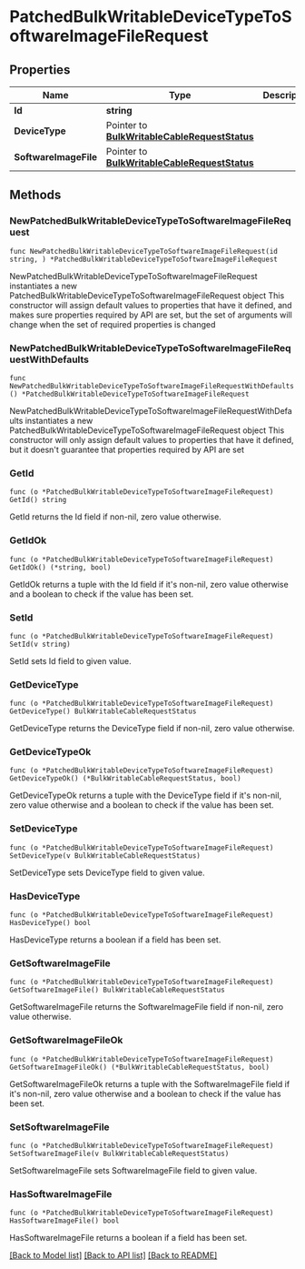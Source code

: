 # PatchedBulkWritableDeviceTypeToSoftwareImageFileRequest

## Properties

Name | Type | Description | Notes
------------ | ------------- | ------------- | -------------
**Id** | **string** |  | 
**DeviceType** | Pointer to [**BulkWritableCableRequestStatus**](BulkWritableCableRequestStatus.md) |  | [optional] 
**SoftwareImageFile** | Pointer to [**BulkWritableCableRequestStatus**](BulkWritableCableRequestStatus.md) |  | [optional] 

## Methods

### NewPatchedBulkWritableDeviceTypeToSoftwareImageFileRequest

`func NewPatchedBulkWritableDeviceTypeToSoftwareImageFileRequest(id string, ) *PatchedBulkWritableDeviceTypeToSoftwareImageFileRequest`

NewPatchedBulkWritableDeviceTypeToSoftwareImageFileRequest instantiates a new PatchedBulkWritableDeviceTypeToSoftwareImageFileRequest object
This constructor will assign default values to properties that have it defined,
and makes sure properties required by API are set, but the set of arguments
will change when the set of required properties is changed

### NewPatchedBulkWritableDeviceTypeToSoftwareImageFileRequestWithDefaults

`func NewPatchedBulkWritableDeviceTypeToSoftwareImageFileRequestWithDefaults() *PatchedBulkWritableDeviceTypeToSoftwareImageFileRequest`

NewPatchedBulkWritableDeviceTypeToSoftwareImageFileRequestWithDefaults instantiates a new PatchedBulkWritableDeviceTypeToSoftwareImageFileRequest object
This constructor will only assign default values to properties that have it defined,
but it doesn't guarantee that properties required by API are set

### GetId

`func (o *PatchedBulkWritableDeviceTypeToSoftwareImageFileRequest) GetId() string`

GetId returns the Id field if non-nil, zero value otherwise.

### GetIdOk

`func (o *PatchedBulkWritableDeviceTypeToSoftwareImageFileRequest) GetIdOk() (*string, bool)`

GetIdOk returns a tuple with the Id field if it's non-nil, zero value otherwise
and a boolean to check if the value has been set.

### SetId

`func (o *PatchedBulkWritableDeviceTypeToSoftwareImageFileRequest) SetId(v string)`

SetId sets Id field to given value.


### GetDeviceType

`func (o *PatchedBulkWritableDeviceTypeToSoftwareImageFileRequest) GetDeviceType() BulkWritableCableRequestStatus`

GetDeviceType returns the DeviceType field if non-nil, zero value otherwise.

### GetDeviceTypeOk

`func (o *PatchedBulkWritableDeviceTypeToSoftwareImageFileRequest) GetDeviceTypeOk() (*BulkWritableCableRequestStatus, bool)`

GetDeviceTypeOk returns a tuple with the DeviceType field if it's non-nil, zero value otherwise
and a boolean to check if the value has been set.

### SetDeviceType

`func (o *PatchedBulkWritableDeviceTypeToSoftwareImageFileRequest) SetDeviceType(v BulkWritableCableRequestStatus)`

SetDeviceType sets DeviceType field to given value.

### HasDeviceType

`func (o *PatchedBulkWritableDeviceTypeToSoftwareImageFileRequest) HasDeviceType() bool`

HasDeviceType returns a boolean if a field has been set.

### GetSoftwareImageFile

`func (o *PatchedBulkWritableDeviceTypeToSoftwareImageFileRequest) GetSoftwareImageFile() BulkWritableCableRequestStatus`

GetSoftwareImageFile returns the SoftwareImageFile field if non-nil, zero value otherwise.

### GetSoftwareImageFileOk

`func (o *PatchedBulkWritableDeviceTypeToSoftwareImageFileRequest) GetSoftwareImageFileOk() (*BulkWritableCableRequestStatus, bool)`

GetSoftwareImageFileOk returns a tuple with the SoftwareImageFile field if it's non-nil, zero value otherwise
and a boolean to check if the value has been set.

### SetSoftwareImageFile

`func (o *PatchedBulkWritableDeviceTypeToSoftwareImageFileRequest) SetSoftwareImageFile(v BulkWritableCableRequestStatus)`

SetSoftwareImageFile sets SoftwareImageFile field to given value.

### HasSoftwareImageFile

`func (o *PatchedBulkWritableDeviceTypeToSoftwareImageFileRequest) HasSoftwareImageFile() bool`

HasSoftwareImageFile returns a boolean if a field has been set.


[[Back to Model list]](../README.md#documentation-for-models) [[Back to API list]](../README.md#documentation-for-api-endpoints) [[Back to README]](../README.md)


